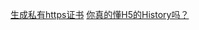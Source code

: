 [生成私有https证书](http://soulued.github.io/https)
[你真的懂H5的History吗？](http://soulued.github.io/history)


